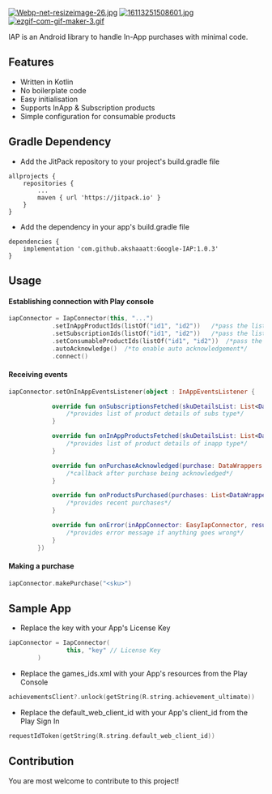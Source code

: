 [![Webp-net-resizeimage-26.jpg](https://i.postimg.cc/prsfWNCD/Webp-net-resizeimage-26.jpg)](https://postimg.cc/LgZYDbrX)
[![16113251508601.jpg](https://i.postimg.cc/2yjZh36s/16113251508601.jpg)](https://postimg.cc/hzwvqDVs)
[![ezgif-com-gif-maker-3.gif](https://i.postimg.cc/cH8xyLHG/ezgif-com-gif-maker-3.gif)](https://postimg.cc/Q9hGcs1f)

IAP is an Android library to handle In-App purchases with minimal code.

## Features

* Written in Kotlin
* No boilerplate code
* Easy initialisation
* Supports InApp & Subscription products
* Simple configuration for consumable products

## Gradle Dependency

* Add the JitPack repository to your project's build.gradle file

```
allprojects {
    repositories {
        ...
        maven { url 'https://jitpack.io' }
    }
}
```

* Add the dependency in your app's build.gradle file

```
dependencies {
    implementation 'com.github.akshaaatt:Google-IAP:1.0.3'
}
```

## Usage

#### Establishing connection with Play console

```kotlin
iapConnector = IapConnector(this, "...")
            .setInAppProductIds(listOf("id1", "id2"))   /*pass the list of INAPP IDs*/
            .setSubscriptionIds(listOf("id1", "id2"))   /*pass the list of SUBS IDs*/
            .setConsumableProductIds(listOf("id1", "id2"))  /*pass the list of consumable product IDs*/
            .autoAcknowledge()  /*to enable auto acknowledgement*/
            .connect()
```

#### Receiving events

```kotlin
iapConnector.setOnInAppEventsListener(object : InAppEventsListener {

            override fun onSubscriptionsFetched(skuDetailsList: List<DataWrappers.SkuInfo>) {
                /*provides list of product details of subs type*/
            }

            override fun onInAppProductsFetched(skuDetailsList: List<DataWrappers.SkuInfo>) {
                /*provides list of product details of inapp type*/
            }

            override fun onPurchaseAcknowledged(purchase: DataWrappers.PurchaseInfo) {
                /*callback after purchase being acknowledged*/
            }

            override fun onProductsPurchased(purchases: List<DataWrappers.PurchaseInfo>) {
                /*provides recent purchases*/
            }

            override fun onError(inAppConnector: EasyIapConnector, result: DataWrappers.BillingResponse?) {
                /*provides error message if anything goes wrong*/
            }
        })
```

#### Making a purchase

```kotlin
iapConnector.makePurchase("<sku>")
```

## Sample App

* Replace the key with your App's License Key

```kotlin
iapConnector = IapConnector(
                this, "key" // License Key
        )
```
* Replace the games_ids.xml with your App's resources from the Play Console

```kotlin
achievementsClient?.unlock(getString(R.string.achievement_ultimate))
```

* Replace the default_web_client_id with your App's client_id from the Play Sign In

```kotlin
requestIdToken(getString(R.string.default_web_client_id))
```

## Contribution

You are most welcome to contribute to this project!
